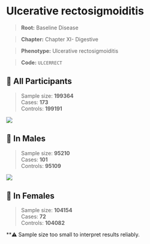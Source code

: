 # Ulcerative rectosigmoiditis

> **Root:** Baseline Disease  

> **Chapter:** Chapter XI- Digestive  

> **Phenotype:** Ulcerative rectosigmoiditis  

> **Code:** `ULCERRECT`

## 🧪 All Participants  
> Sample size: **199364**  
> Cases: **173**  
> Controls: **199191**
<img src="/Disease/Figures/ALL/Incidence/ULCERRECT.png"/>
<CsvTable src="/public/Disease/Data/ALL/Incidence/COX_ULCERRECT.csv" label="🔍 View full results" />

## 👨 In Males  
> Sample size: **95210**  
> Cases: **101**  
> Controls: **95109**
<img src="/Disease/Figures/Male/Incidence/ULCERRECT.png"/>
<CsvTable src="/public/Disease/Data/Male/Incidence/COX_ULCERRECT.csv" label="🔍 View full results" />

## 👩 In Females  
> Sample size: **104154**  
> Cases: **72**  
> Controls: **104082**

**⚠️ Sample size too small to interpret results reliably.

